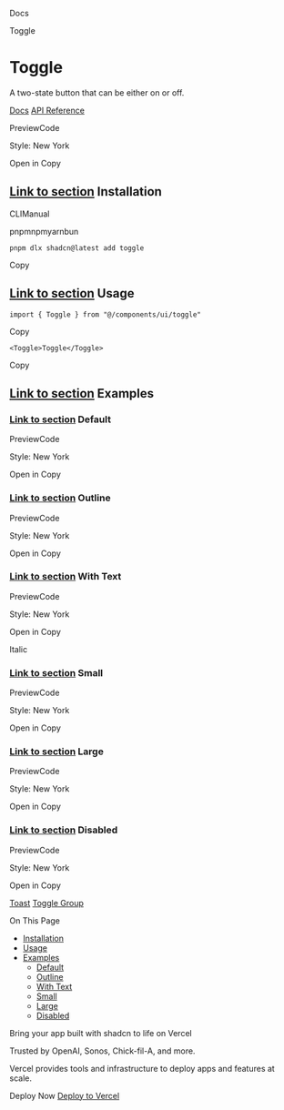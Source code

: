 Docs

Toggle

# Toggle

A two-state button that can be either on or off.

[Docs](https://www.radix-ui.com/docs/primitives/components/toggle) [API Reference](https://www.radix-ui.com/docs/primitives/components/toggle#api-reference)

PreviewCode

Style: New York

Open in Copy

## [Link to section](\#installation) Installation

CLIManual

pnpmnpmyarnbun

```relative font-mono text-sm leading-none
pnpm dlx shadcn@latest add toggle

```

Copy

## [Link to section](\#usage) Usage

```relative rounded bg-muted px-[0.3rem] py-[0.2rem] font-mono text-sm
import { Toggle } from "@/components/ui/toggle"
```

Copy

```relative rounded bg-muted px-[0.3rem] py-[0.2rem] font-mono text-sm
<Toggle>Toggle</Toggle>
```

Copy

## [Link to section](\#examples) Examples

### [Link to section](\#default) Default

PreviewCode

Style: New York

Open in Copy

### [Link to section](\#outline) Outline

PreviewCode

Style: New York

Open in Copy

### [Link to section](\#with-text) With Text

PreviewCode

Style: New York

Open in Copy

Italic

### [Link to section](\#small) Small

PreviewCode

Style: New York

Open in Copy

### [Link to section](\#large) Large

PreviewCode

Style: New York

Open in Copy

### [Link to section](\#disabled) Disabled

PreviewCode

Style: New York

Open in Copy

[Toast](/docs/components/toast) [Toggle Group](/docs/components/toggle-group)

On This Page

- [Installation](#installation)
- [Usage](#usage)
- [Examples](#examples)
  - [Default](#default)
  - [Outline](#outline)
  - [With Text](#with-text)
  - [Small](#small)
  - [Large](#large)
  - [Disabled](#disabled)

Bring your app built with shadcn to life on Vercel

Trusted by OpenAI, Sonos, Chick-fil-A, and more.

Vercel provides tools and infrastructure to deploy apps and features at scale.

Deploy Now [Deploy to Vercel](https://vercel.com/new?utm_source=shadcn_site&utm_medium=web&utm_campaign=docs_cta_deploy_now_callout)